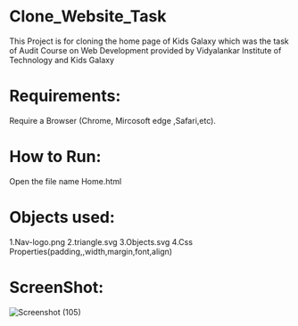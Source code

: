 # Clone_Website_Task
 This Project is for cloning the home page of Kids Galaxy which was the task of Audit Course on Web Development provided by Vidyalankar Institute of Technology and Kids Galaxy
 # Requirements:
 Require a Browser (Chrome, Mircosoft edge ,Safari,etc).
 # How to Run:
 Open the file name Home.html
 # Objects used:
 1.Nav-logo.png
 2.triangle.svg
 3.Objects.svg
 4.Css Properties(padding,,width,margin,font,align)
 # ScreenShot:
 ![Screenshot (105)](https://user-images.githubusercontent.com/88573473/132096958-80e644c4-7361-49ca-9a42-e4321178b668.png)

